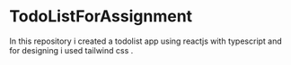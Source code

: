 # TodoListForAssignment
In this repository i created a todolist app using reactjs with typescript and for designing i used tailwind css .
